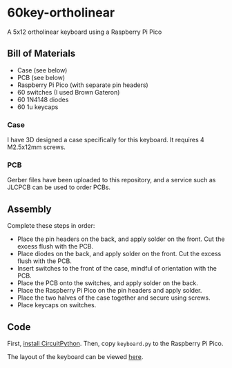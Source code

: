 # 60key-ortholinear
A 5x12 ortholinear keyboard using a Raspberry Pi Pico

## Bill of Materials
* Case (see below)
* PCB (see below)
* Raspberry Pi Pico (with separate pin headers)
* 60 switches (I used Brown Gateron)
* 60 1N4148 diodes
* 60 1u keycaps

### Case
I have 3D designed a case specifically for this keyboard. It requires 4 M2.5x12mm screws.

### PCB
Gerber files have been uploaded to this repository, and a service such as JLCPCB can be used to order PCBs.

## Assembly
Complete these steps in order:
* Place the pin headers on the back, and apply solder on the front. Cut the excess flush with the PCB.
* Place diodes on the back, and apply solder on the front. Cut the excess flush with the PCB.
* Insert switches to the front of the case, mindful of orientation with the PCB.
* Place the PCB onto the switches, and apply solder on the back.
* Place the Raspberry Pi Pico on the pin headers and apply solder.
* Place the two halves of the case together and secure using screws.
* Place keycaps on switches.

## Code
First, [install CircuitPython](https://learn.adafruit.com/welcome-to-circuitpython/installing-circuitpython). Then, copy `keyboard.py` to the Raspberry Pi Pico.

The layout of the keyboard can be viewed [here](http://www.keyboard-layout-editor.com/##@_name=60key%3B&@=%0A%0A%0A%60%0A%0A%0A%0A%0A%0AEsc&=%0A%0A%0AF1%0A%0A%0A%0A%0A%0A1&=%0A%0A%0AF2%0A%0A%0A%0A%0A%0A2&=%0A%0A%0AF3%0A%0A%0A%0A%0A%0A3&=%0A%0A%0AF4%0A%0A%0A%0A%0A%0A4&=%0A%0A%0AF5%0A%0A%0A%0A%0A%0A5&=%0A%0A%0AF6%0A%0A%0A%0A%0A%0A6&=%0A%0A%0AF7%0A%0A%0A%0A%0A%0A7&=%0A%0A%0AF8%0A%0A%0A%0A%0A%0A8&=%0A%0A%0AF9%0A%0A%0A%0A%0A%0A9&=%0A%0A%0AF10%0A%0A%0A%0A%0A%0A0&=%0A%0A%0AF11%0A%0A%0A%0A%0A%0ABack%3B&@_a:7%3B&=Tab&=Q&=W&=E&=R&=T&=Y&=U&=I&=O&=P&_a:4%3B&=%0A%0A%0AF12%0A%0A%0A%0A%0A%0AEnter%3B&@_a:7%3B&=Del&=A&=S&=D&=F&=G&=H&=J&=K&=L&=%2F%3B&='%3B&@=Shift&=Z&=X&=C&=V&=B&=N&=M&_a:4%3B&=%0A%0A%0A-%0A%0A%0A%0A%0A%0A,&=%0A%0A%0A%2F=%0A%0A%0A%0A%0A%0A.&=%0A%0A%0A%5B%0A%0A%0A%0A%0A%0A%2F%2F&=%0A%0A%0A%5D%0A%0A%0A%0A%0A%0A%5C%3B&@_a:7%3B&=Prt%20Sc&=Ctrl&=Super&=Alt&=Fn%201&=&=&=Fn%202&_a:4%3B&=%0A%0A%0AH%0A%0A%0A%0A%0A%0A%2F&larr%2F%3B&=%0A%0A%0APD%0A%0A%0A%0A%0A%0A%2F&darr%2F%3B&=%0A%0A%0APU%0A%0A%0A%0A%0A%0A%2F&uarr%2F%3B&=%0A%0A%0AE%0A%0A%0A%0A%0A%0A%2F&rarr%2F).
